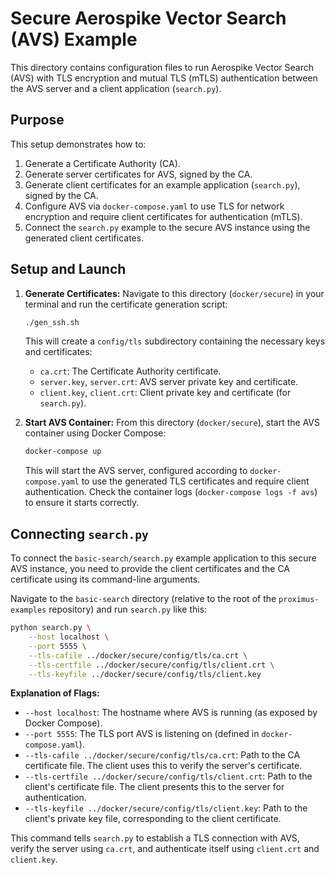 # Secure Aerospike Vector Search (AVS) Example

This directory contains configuration files to run Aerospike Vector Search (AVS) with TLS encryption and mutual TLS (mTLS) authentication between the AVS server and a client application (`search.py`).

## Purpose

This setup demonstrates how to:
1.  Generate a Certificate Authority (CA).
2.  Generate server certificates for AVS, signed by the CA.
3.  Generate client certificates for an example application (`search.py`), signed by the CA.
4.  Configure AVS via `docker-compose.yaml` to use TLS for network encryption and require client certificates for authentication (mTLS).
5.  Connect the `search.py` example to the secure AVS instance using the generated client certificates.

## Setup and Launch

1.  **Generate Certificates:**
    Navigate to this directory (`docker/secure`) in your terminal and run the certificate generation script:
    ```bash
    ./gen_ssh.sh
    ```
    This will create a `config/tls` subdirectory containing the necessary keys and certificates:
    *   `ca.crt`: The Certificate Authority certificate.
    *   `server.key`, `server.crt`: AVS server private key and certificate.
    *   `client.key`, `client.crt`: Client private key and certificate (for `search.py`).

2.  **Start AVS Container:**
    From this directory (`docker/secure`), start the AVS container using Docker Compose:
    ```bash
    docker-compose up
    ```
    This will start the AVS server, configured according to `docker-compose.yaml` to use the generated TLS certificates and require client authentication. Check the container logs (`docker-compose logs -f avs`) to ensure it starts correctly.

## Connecting `search.py`

To connect the `basic-search/search.py` example application to this secure AVS instance, you need to provide the client certificates and the CA certificate using its command-line arguments.

Navigate to the `basic-search` directory (relative to the root of the `proximus-examples` repository) and run `search.py` like this:

```bash
python search.py \
    --host localhost \
    --port 5555 \
    --tls-cafile ../docker/secure/config/tls/ca.crt \
    --tls-certfile ../docker/secure/config/tls/client.crt \
    --tls-keyfile ../docker/secure/config/tls/client.key
```

**Explanation of Flags:**

*   `--host localhost`: The hostname where AVS is running (as exposed by Docker Compose).
*   `--port 5555`: The TLS port AVS is listening on (defined in `docker-compose.yaml`).
*   `--tls-cafile ../docker/secure/config/tls/ca.crt`: Path to the CA certificate file. The client uses this to verify the server's certificate.
*   `--tls-certfile ../docker/secure/config/tls/client.crt`: Path to the client's certificate file. The client presents this to the server for authentication.
*   `--tls-keyfile ../docker/secure/config/tls/client.key`: Path to the client's private key file, corresponding to the client certificate.

This command tells `search.py` to establish a TLS connection with AVS, verify the server using `ca.crt`, and authenticate itself using `client.crt` and `client.key`.
